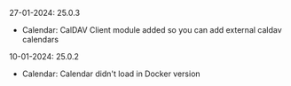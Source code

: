 27-01-2024: 25.0.3
- Calendar: CalDAV Client module added so you can add external caldav calendars

10-01-2024: 25.0.2
- Calendar: Calendar didn't load in Docker version